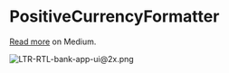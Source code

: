 # PositiveCurrencyFormatter

[Read more](https://m4rr.medium.com/fintech-apps-and-the-positive-currency-formatter-67bff1445c3d) on Medium.

![LTR-RTL-bank-app-ui@2x.png](https://user-images.githubusercontent.com/868077/138247624-be97c896-5f37-45af-afd4-b73e619ee687.png)
